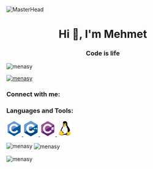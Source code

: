![MasterHead](https://pbxt.replicate.delivery/JkTicRPKxDSAeSEl5nEcam7o4TUi31jOihPXu3qtytyMljFI/_52ef23e7-8707-4433-9603-971173d92374.jpeg)
<h1 align="center">Hi 👋, I'm Mehmet</h1>
<h3 align="center">Code is life</h3>

<p align="left"> <img src="https://komarev.com/ghpvc/?username=menasy&label=Profile%20views&color=0e75b6&style=flat" alt="menasy" /> </p>

<p align="left"> <a href="https://github.com/ryo-ma/github-profile-trophy"><img src="https://github-profile-trophy.vercel.app/?username=menasy" alt="menasy" /></a> </p>

<h3 align="left">Connect with me:</h3>
<p align="left">
</p>

<h3 align="left">Languages and Tools:</h3>
<p align="left"> <a href="https://www.cprogramming.com/" target="_blank" rel="noreferrer"> <img src="https://raw.githubusercontent.com/devicons/devicon/master/icons/c/c-original.svg" alt="c" width="40" height="40"/> </a> <a href="https://www.w3schools.com/cpp/" target="_blank" rel="noreferrer"> <img src="https://raw.githubusercontent.com/devicons/devicon/master/icons/cplusplus/cplusplus-original.svg" alt="cplusplus" width="40" height="40"/> </a> <a href="https://www.w3schools.com/cs/" target="_blank" rel="noreferrer"> <img src="https://raw.githubusercontent.com/devicons/devicon/master/icons/csharp/csharp-original.svg" alt="csharp" width="40" height="40"/> </a> <a href="https://www.linux.org/" target="_blank" rel="noreferrer"> <img src="https://raw.githubusercontent.com/devicons/devicon/master/icons/linux/linux-original.svg" alt="linux" width="40" height="40"/> </a> <a /> </a> </p>

<p><img align="left" src="https://github-readme-stats.vercel.app/api/top-langs?username=menasy&show_icons=true&locale=en&layout=compact" alt="menasy" /></p>

<p>&nbsp;<img align="center" src="https://github-readme-stats.vercel.app/api?username=menasy&show_icons=true&locale=en" alt="menasy" /></p>

<p><img align="center" src="https://github-readme-streak-stats.herokuapp.com/?user=menasy&" alt="menasy" /></p>
